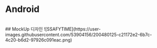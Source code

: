# Android

<br>
## MockUp 디자인
![SSAFYTIME](https://user-images.githubusercontent.com/53904156/200480125-c21172e2-6b7c-4c20-b6d2-97926c091eac.png)

<br>
